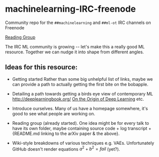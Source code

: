 # machinelearning-IRC-freenode
Community repo for the `##machinelearning` and `##ml-ot` IRC channels on Freenode 

[Reading Group](ReadingGroup/README.md)


The IRC ML community is growing -- let's make this a really good ML resource. Together we can nudge it into shape from different angles.

## Ideas for this resource:

* Getting started
  Rather than some big unhelpful list of links, maybe we can provide a path to actually getting the first bite on the bobapple.
  
* Detailing a path towards getting a birds eye view of contemporary ML
  http://deeplearningbook.org/
  [On the Origin of Deep Learning](https://arxiv.org/abs/1702.07800)
  etc.
  
* Introduce ourselves.  Many of us have a homepage somewhere, it's good to see what people are working on.

* Reading group (already started). One idea might be for every talk to have its own folder, maybe containing source code + log transcript + {README.md linking to the arXiv paper & the above}.

* Wiki-style breakdowns of various techniques e.g. VAEs. Unfortunately GitHub doesn't render equations $a^2+b^2=fail$ (yet?).
